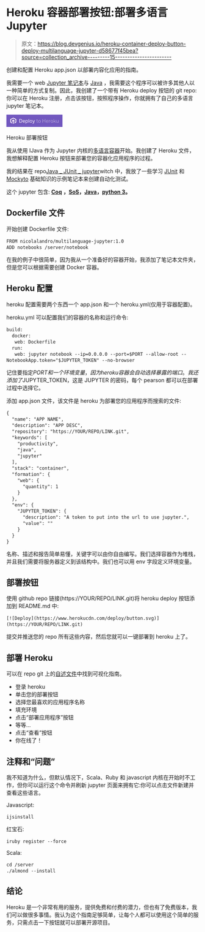 # Heroku 容器部署按钮:部署多语言 Jupyter

> 原文：<https://blog.devgenius.io/heroku-container-deploy-button-deploy-multilanguage-jupyter-d58677f45bea?source=collection_archive---------15----------------------->

创建和配置 Heroku app.json 以部署内容化应用的指南。

我需要一个 web [Jupyter 笔记本](https://jupyter.org/)与 [Java](https://github.com/SpencerPark/IJava) ，我需要这个程序可以被许多其他人以一种简单的方式复制。因此，我创建了一个带有 Heroku deploy 按钮的 git repo:你可以在 Heroku 注册，点击该按钮，按照程序操作，你就拥有了自己的多语言 jupyter 笔记本。

![](img/9312a4f2bd8de73d688932e97f619cc8.png)

Heroku 部署按钮

我从使用 IJava 作为 Jupyter 内核的[多语言容器](https://z-uo.medium.com/jupyter-with-multiple-languages-1ae58e98dc8e)开始。我创建了 Heroku 文件，我想解释配置 Heroku 按钮来部署您的容器化应用程序的过程。

我的结果在 repo[Java _ JUnit _ jupyter](https://github.com/nicolalandro/java_junit_jupyter)witch 中，我放了一些学习 [JUnit](https://junit.org/junit5/) 和 [Mockyto](https://site.mockito.org/) 基础知识的示例笔记本来创建自动化测试。

这个 jupyter 包含: [**Coq**](https://coq.inria.fr/) **，**[**SoS**](https://vatlab.github.io/sos-docs/)**，**[**Java**](https://www.oracle.com/java/)**，**[**python 3**](https://www.python.org/)**。**

## Dockerfile 文件

开始创建 Dockerfile 文件:

```
FROM nicolalandro/multilanguage-jupyter:1.0                                                           ADD notebooks /server/notebook
```

在我的例子中很简单，因为我从一个准备好的容器开始，我添加了笔记本文件夹，但是您可以根据需要创建 Docker 容器。

## Heroku 配置

heroku 配置需要两个东西一个 app.json 和一个 heroku.yml(仅用于容器配置)。

heroku.yml 可以配置我们的容器的名称和运行命令:

```
build:                               
  docker:                                 
   web: Dockerfile                             
  run:                               
   web: jupyter notebook --ip=0.0.0.0 --port=$PORT --allow-root --NotebookApp.token="$JUPYTER_TOKEN" --no-browser
```

记住要指定$PORT 和一个环境变量，因为 heroku 容器会自动选择暴露的端口。我还添加了$JUPYTER_TOKEN，这是 JUPYTER 的密码，每个 pearson 都可以在部署过程中选择它。

添加 app.json 文件，该文件是 heroku 为部署您的应用程序而搜索的文件:

```
{
  "name": "APP NAME",
  "description": "APP DESC",
  "repository": "https://YOUR/REPO/LINK.git",
  "keywords": [
    "productivity",
    "java",
    "jupyter"
  ],
  "stack": "container",
  "formation": {
    "web": {
      "quantity": 1
    }
  },
  "env": {
    "JUPYTER_TOKEN": {
      "description": "A token to put into the url to use jupyter.",
      "value": ""
    }
  }
}
```

名称、描述和报告简单易懂，关键字可以由你自由编写。我们选择容器作为堆栈，并且我们需要将服务器定义到该结构中。我们也可以用 env 字段定义环境变量。

## 部署按钮

使用 github repo 链接(https://YOUR/REPO/LINK.git)将 heroku deploy 按钮添加到 README.md 中:

```
[![Deploy](https://www.herokucdn.com/deploy/button.svg)](https://YOUR/REPO/LINK.git)
```

提交并推送您的 repo 所有这些内容，然后您就可以一键部署到 heroku 上了。

## 部署 Heroku

可以在 repo git 上的[自述文件](https://github.com/nicolalandro/java_junit_jupyter)中找到可视化指南。

*   登录 heroku
*   单击您的部署按钮
*   选择您最喜欢的应用程序名称
*   填充环境
*   点击“部署应用程序”按钮
*   等等…
*   点击“查看”按钮
*   你在线了！

## 注释和“问题”

我不知道为什么，但默认情况下，Scala、Ruby 和 javascript 内核在开始时不工作，但你可以运行这个命令并刷新 jupyter 页面来拥有它:你可以点击文件新建并查看这些语言。

Javascript:

```
ijsinstall
```

红宝石:

```
iruby register --force
```

Scala:

```
cd /server
./almond --install
```

## 结论

Heroku 是一个非常有用的服务，提供免费和付费的潜力，但也有了免费版本，我们可以做很多事情。我认为这个指南足够简单，让每个人都可以使用这个简单的服务，只需点击一下按钮就可以部署开源项目。